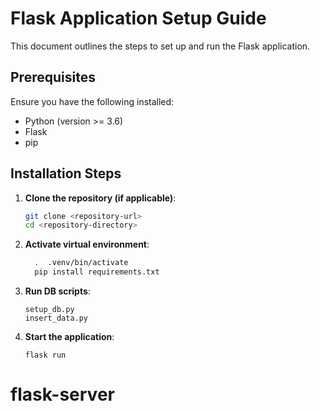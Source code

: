 
# Flask Application Setup Guide

This document outlines the steps to set up and run the Flask application.

## Prerequisites

Ensure you have the following installed:

- Python (version >= 3.6)
- Flask
- pip

## Installation Steps

1. **Clone the repository (if applicable)**:
   ```bash
   git clone <repository-url>
   cd <repository-directory>
   
2. **Activate virtual environment**:
   ```bash
	 .  .venv/bin/activate
	 pip install requirements.txt
3. **Run DB scripts**:
   ```
   setup_db.py
   insert_data.py

4. **Start the application**:
   ```
   flask run
# flask-server
